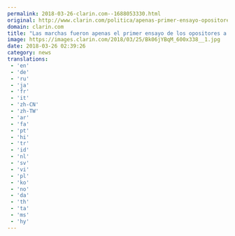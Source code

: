 ```yaml
---
permalink: 2018-03-26-clarin.com--1688053330.html
original: http://www.clarin.com/politica/apenas-primer-ensayo-opositores-despenalizacion-aborto_0_HyqWeAB5G.html
domain: clarin.com
title: "Las marchas fueron apenas el primer ensayo de los opositores a la despenalización del aborto"
image: https://images.clarin.com/2018/03/25/Bk06jYBqM_600x338__1.jpg
date: 2018-03-26 02:39:26
category: news
translations: 
 - 'en'
 - 'de'
 - 'ru'
 - 'ja'
 - 'fr'
 - 'it'
 - 'zh-CN'
 - 'zh-TW'
 - 'ar'
 - 'fa'
 - 'pt'
 - 'hi'
 - 'tr'
 - 'id'
 - 'nl'
 - 'sv'
 - 'vi'
 - 'pl'
 - 'ko'
 - 'no'
 - 'da'
 - 'th'
 - 'ta'
 - 'ms'
 - 'hy'
---
```


